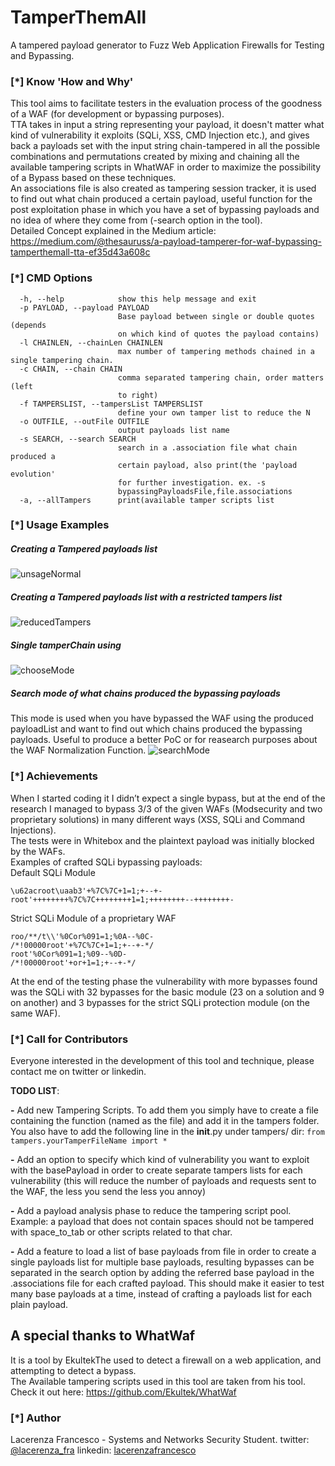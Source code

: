 # TamperThemAll
A tampered payload generator to Fuzz Web Application Firewalls for Testing and Bypassing.

### [*] Know 'How and Why'
This tool aims to facilitate testers in the evaluation process of the goodness of a WAF (for development or bypassing purposes).  
TTA takes in input a string representing your payload, it doesn't matter what kind of vulnerability it exploits (SQLi, XSS, CMD Injection etc.), and gives back a payloads set with the input string chain-tampered in all the possible combinations and permutations created by mixing and chaining all the available tampering scripts in WhatWAF in order to maximize the possibility of a Bypass based on these techniques.  
An associations file is also created as tampering session tracker, it is used to find out what chain produced a certain payload, useful function for the post exploitation phase in which you have a set of bypassing payloads and no idea of where they come from (-search option in the tool).  
Detailed Concept explained in the Medium article:
https://medium.com/@thesauruss/a-payload-tamperer-for-waf-bypassing-tamperthemall-tta-ef35d43a608c

### [*] CMD Options
```
  -h, --help            show this help message and exit
  -p PAYLOAD, --payload PAYLOAD
                        Base payload between single or double quotes (depends
                        on which kind of quotes the payload contains)
  -l CHAINLEN, --chainLen CHAINLEN
                        max number of tampering methods chained in a single tampering chain.
  -c CHAIN, --chain CHAIN
                        comma separated tampering chain, order matters (left
                        to right)
  -f TAMPERSLIST, --tampersList TAMPERSLIST
                        define your own tamper list to reduce the N
  -o OUTFILE, --outFile OUTFILE
                        output payloads list name
  -s SEARCH, --search SEARCH
                        search in a .association file what chain produced a
                        certain payload, also print(the 'payload evolution'
                        for further investigation. ex. -s
                        bypassingPayloadsFile,file.associations
  -a, --allTampers      print(available tamper scripts list
```
### [*] Usage Examples
##### Creating a Tampered payloads list
![unsageNormal](https://user-images.githubusercontent.com/25546186/67636036-964a9d80-f8cc-11e9-80f9-364f619d862e.png)

##### Creating a Tampered payloads list with a restricted tampers list
![reducedTampers](https://user-images.githubusercontent.com/25546186/67636071-df9aed00-f8cc-11e9-88ff-6ded85249d22.png)

##### Single tamperChain using
![chooseMode](https://user-images.githubusercontent.com/25546186/67636086-0eb15e80-f8cd-11e9-8f99-dd1249aeee02.png)

##### Search mode of what chains produced the bypassing payloads
This mode is used when you have bypassed the WAF using the produced payloadList and want to find out which chains produced the bypassing payloads. Useful to produce a better PoC or for reasearch purposes about the WAF Normalization Function.
![searchMode](https://user-images.githubusercontent.com/25546186/67636050-b8442000-f8cc-11e9-98d6-e451acd4dc06.png)

### [*] Achievements
When I started coding it I didn’t expect a single bypass, but at the end of the research I managed to bypass 3/3 of the given WAFs (Modsecurity and two proprietary solutions) in many different ways (XSS, SQLi and Command Injections).  
The tests were in Whitebox and the plaintext payload was initially blocked by the WAFs.  
Examples of crafted SQLi bypassing payloads:  
Default SQLi Module
```
\u62acroot\uaab3'+%7C%7C+1=1;+--+-
root'++++++++%7C%7C++++++++1=1;++++++++--++++++++-
```
Strict SQLi Module of a proprietary WAF
```
roo/**/t\\'%0Cor%091=1;%0A--%0C-
/*!00000root'+%7C%7C+1=1;+--+-*/
root'%0Cor%091=1;%09--%0D-
/*!00000root'+or+1=1;+--+-*/
```
At the end of the testing phase the vulnerability with more bypasses found was the SQLi with 32 bypasses for the basic module (23 on a solution and 9 on another) and 3 bypasses for the strict SQLi protection module (on the same WAF).

### [*] Call for Contributors
Everyone interested in the development of this tool and technique, please contact me on twitter or linkedin.

**TODO LIST**:

**-** Add new Tampering Scripts. To add them you simply have to create a file containing the function (named as the file) and add it in the tampers folder. You also have to add the following line in the __init__.py under tampers/ dir:
```from tampers.yourTamperFileName import *```

**-** Add an option to specify which kind of vulnerability you want to exploit with the basePayload in order to create separate tampers lists for each vulnerability (this will reduce the number of payloads and requests sent to the WAF, the less you send the less you annoy)

**-**  Add a payload analysis phase to reduce the tampering script pool. Example: a payload that does not contain spaces should not be tampered with space_to_tab or other scripts related to that char.

**-**  Add a feature to load a list of base payloads from file in order to create a single payloads list for multiple base payloads, resulting bypasses can be separated in the search option by adding the referred base payload in the .associations file for each crafted payload. This should make it easier to test many base payloads at a time, instead of crafting a payloads list for each plain payload.

## A special thanks to WhatWaf
It is a tool by EkultekThe used to detect a firewall on a web application, and attempting to detect a bypass.  
The Available tampering scripts used in this tool are taken from his tool.  
Check it out here: https://github.com/Ekultek/WhatWaf
### [*] Author
Lacerenza Francesco - Systems and Networks Security Student.
twitter: [@lacerenza_fra](https://twitter.com/lacerenza_fra)
linkedin: [lacerenzafrancesco](https://www.linkedin.com/in/francesco-lacerenza/)
